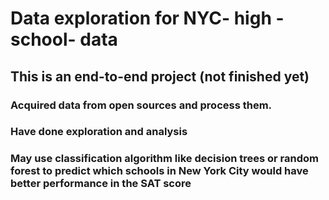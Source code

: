 # Data exploration for NYC- high - school- data 

## This is an end-to-end project (not finished yet)
   ### Acquired data from open sources and process them.
   ### Have done exploration and analysis
   ### May use classification algorithm like decision trees or random forest to predict which schools in New York City would have better performance in the SAT score
